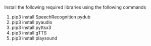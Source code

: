 Install the following required libraries using the following commands
1) pip3 install SpeechRecognition pydub
2) pip3 install pyaudio
3) pip3 install pyttsx3
4) pip3 install gTTS
5) pip3 install playsound
